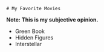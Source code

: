 	# My Favorite Movies
  **Note: This is my subjective opinion.**
  - Green Book
  - Hidden Figures
  - Interstellar
